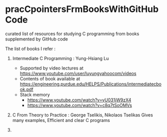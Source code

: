 # pracCpointersFrmBooksWithGitHubCode
curated list of resources for studying C programming from books supplemented by GitHub code

The list of books I refer : 
1. Intermediate C Programming : Yung-Hsiang Lu
   * Supported by video lectures at https://www.youtube.com/user/luyungyahoocom/videos
   * Contents of book available at https://engineering.purdue.edu/HELPS/Publications/intermediatecbook.pdf
   * Stack memory 
     + https://www.youtube.com/watch?v=yU031jW9zX4
     + https://www.youtube.com/watch?v=c8q7tSoOMVs

2. C From Theory to Practice : George Tselikis, Nikolaos Tselikas 
   Gives many examples, Efficient and clear C programs
3.    
